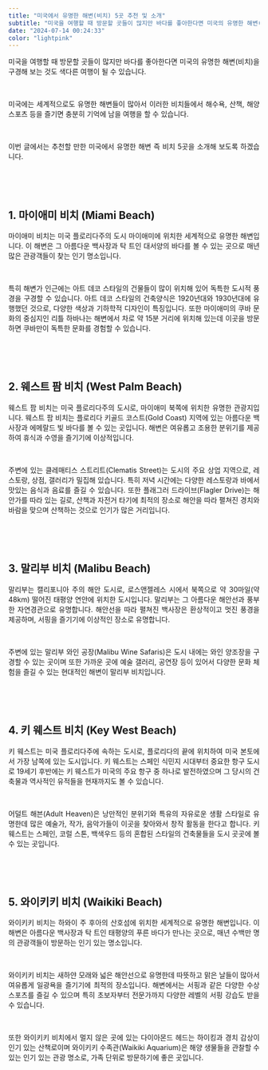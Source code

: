 ```yaml
---
title: "미국에서 유명한 해변(비치) 5곳 추천 및 소개"
subtitle: "미국을 여행할 때 방문할 곳들이 많지만 바다를 좋아한다면 미국의 유명한 해변(비치)을 구경해 보는 것도 색다른 여행이 될 수 있습니다. 미국에는 세계적으로도 유명한 해변들이 많아서 이러한 비치들에서 해수욕, 산책, 해양스포츠 등을 즐기면 충분히 기억에 남을 여행을 할 수 있습니다. 추천할 만한 미국에서 유명한 해변 즉 비치 5곳을 소개하는 글입니다."
date: "2024-07-14 00:24:33"
color: "lightpink"
---
```




<p style="text-align: justify;" data-ke-size="size16">미국을 여행할 때 방문할 곳들이 많지만 바다를 좋아한다면 미국의 유명한 해변(비치)을 구경해 보는 것도 색다른 여행이 될 수 있습니다.</p>
<p style="text-align: justify;" data-ke-size="size16">&nbsp;</p>
<p style="text-align: justify;" data-ke-size="size16">미국에는 세계적으로도 유명한 해변들이 많아서 이러한 비치들에서 해수욕, 산책, 해양스포츠 등을 즐기면 충분히 기억에 남을 여행을 할 수 있습니다.</p>
<p style="text-align: justify;" data-ke-size="size16">&nbsp;</p>
<p style="text-align: justify;" data-ke-size="size16">이번 글에서는 추천할 만한 미국에서 유명한 해변 즉 비치 5곳을 소개해 보도록 하겠습니다.</p>
<p style="text-align: justify;" data-ke-size="size16">&nbsp;</p>
<p style="text-align: justify;" data-ke-size="size16">&nbsp;</p>
<h2 style="text-align: justify;" data-ke-size="size26"><b>1. 마이애미 비치 (Miami Beach)</b></h2>
<p style="text-align: justify;" data-ke-size="size16">마이애미 비치는 미국 플로리다주의 도시 마이애미에 위치한 세계적으로 유명한 해변입니다. 이 해변은 그 아름다운 백사장과 탁 트인 대서양의 바다를 볼 수 있는 곳으로 매년 많은 관광객들이 찾는 인기 명소입니다.</p>
<p style="text-align: justify;" data-ke-size="size16">&nbsp;</p>
<p style="text-align: justify;" data-ke-size="size16">특히 해변가 인근에는 아트 데코 스타일의 건물들이 많이 위치해 있어 독특한 도시적 풍경을 구경할 수 있습니다. 아트 데코 스타일의 건축양식은 1920년대와 1930년대에 유행했던 것으로, 다양한 색상과 기하학적 디자인이 특징입니다. 또한 마이애미의 쿠바 문화의 중심지인 리틀 하바나는 해변에서 차로 약 15분 거리에 위치해 있는데 이곳을 방문하면 쿠바만이 독특한 문화를 경험할 수 있습니다.</p>
<p style="text-align: justify;" data-ke-size="size16">&nbsp;</p>
<p style="text-align: justify;" data-ke-size="size16">&nbsp;</p>
<h2 style="text-align: justify;" data-ke-size="size26"><b>2. 웨스트 팜 비치 (West Palm Beach)</b></h2>
<p style="text-align: justify;" data-ke-size="size16">웨스트 팜 비치는 미국 플로리다주의 도시로, 마이애미 북쪽에 위치한 유명한 관광지입니다. 웨스트 팜 비치는 플로리다 키골드 코스트(Gold Coast) 지역에 있는 아름다운 백사장과 에메랄드 빛 바다를 볼 수 있는 곳입니다. 해변은 여유롭고 조용한 분위기를 제공하여 휴식과 수영을 즐기기에 이상적입니다.</p>
<p style="text-align: justify;" data-ke-size="size16">&nbsp;</p>
<p style="text-align: justify;" data-ke-size="size16">주변에 있는 클레매티스 스트리트(Clematis Street)는 도시의 주요 상업 지역으로, 레스토랑, 상점, 갤러리가 밀집해 있습니다. 특히 저녁 시간에는 다양한 레스토랑과 바에서 맛있는 음식과 음료를 즐길 수 있습니다. 또한 플래그러 드라이브(Flagler Drive)는 해안가를 따라 있는 길로, 산책과 자전거 타기에 최적의 장소로 해안을 따라 펼쳐진 경치와 바람을 맞으며 산책하는 것으로 인기가 많은 거리입니다.</p>
<p style="text-align: justify;" data-ke-size="size16">&nbsp;</p>
<p style="text-align: justify;" data-ke-size="size16">&nbsp;</p>
<h2 style="text-align: justify;" data-ke-size="size26"><b>3. 말리부 비치 (Malibu Beach)</b></h2>
<p style="text-align: justify;" data-ke-size="size16">말리부는 캘리포니아 주의 해안 도시로, 로스앤젤레스 시에서 북쪽으로 약 30마일(약 48km) 떨어진 태평양 연안에 위치한 도시입니다. 말리부는 그 아름다운 해안선과 풍부한 자연경관으로 유명합니다. 해안선을 따라 펼쳐진 백사장은 환상적이고 멋진 풍경을 제공하며, 서핑을 즐기기에 이상적인 장소로 유명합니다.</p>
<p style="text-align: justify;" data-ke-size="size16">&nbsp;</p>
<p style="text-align: justify;" data-ke-size="size16">주변에 있는 말리부 와인 공장(Malibu Wine Safaris)은 도시 내에는 와인 양조장을 구경할 수 있는 곳이며 또한 가까운 곳에 예술 갤러리, 공연장 등이 있어서 다양한 문화 체험을 즐길 수 있는 현대적인 해변이 말리부 비치입니다.</p>
<p style="text-align: justify;" data-ke-size="size16">&nbsp;</p>
<p style="text-align: justify;" data-ke-size="size16">&nbsp;</p>
<h2 style="text-align: justify;" data-ke-size="size26"><b>4. 키 웨스트 비치 (Key West Beach)</b></h2>
<p style="text-align: justify;" data-ke-size="size16">키 웨스트는 미국 플로리다주에 속하는 도시로, 플로리다의 끝에 위치하여 미국 본토에서 가장 남쪽에 있는 도시입니다. 키 웨스트는 스페인 식민지 시대부터 중요한 항구 도시로 19세기 후반에는 키 웨스트가 미국의 주요 항구 중 하나로 발전하였으며 그 당시의 건축물과 역사적인 유적들을 현재까지도 볼 수 있습니다.</p>
<p style="text-align: justify;" data-ke-size="size16">&nbsp;</p>
<p style="text-align: justify;" data-ke-size="size16">어덜트 해븐(Adult Heaven)은 낭만적인 분위기와 특유의 자유로운 생활 스타일로 유명한데 많은 예술가, 작가, 음악가들이 이곳을 찾아와서 창작 활동을 한다고 합니다. 키 웨스트는 스페인, 코럴 스톤, 백색우드 등의 혼합된 스타일의 건축물들을 도시 곳곳에 볼 수 있는 곳입니다.</p>
<p style="text-align: justify;" data-ke-size="size16">&nbsp;</p>
<p style="text-align: justify;" data-ke-size="size16">&nbsp;</p>
<h2 style="text-align: justify;" data-ke-size="size26"><b>5. 와이키키 비치 (Waikiki Beach)</b></h2>
<p style="text-align: justify;" data-ke-size="size16">와이키키 비치는 하와이 주 후아의 산호섬에 위치한 세계적으로 유명한 해변입니다. 이 해변은 아름다운 백사장과 탁 트인 태평양의 푸른 바다가 만나는 곳으로, 매년 수백만 명의 관광객들이 방문하는 인기 있는 명소입니다.</p>
<p style="text-align: justify;" data-ke-size="size16">&nbsp;</p>
<p style="text-align: justify;" data-ke-size="size16">와이키키 비치는 새하얀 모래와 넓은 해안선으로 유명한데 따뜻하고 맑은 날들이 많아서 여유롭게 일광욕을 즐기기에 최적의 장소입니다. 해변에서는 서핑과 같은 다양한 수상 스포츠를 즐길 수 있으며 특히 초보자부터 전문가까지 다양한 레벨의 서핑 강습도 받을 수 있습니다.</p>
<p style="text-align: justify;" data-ke-size="size16">&nbsp;</p>
<p style="text-align: justify;" data-ke-size="size16">또한 와이키키 비치에서 멀지 않은 곳에 있는 다이아몬드 헤드는 하이킹과 경치 감상이 인기 있는 산책로이며 와이키키 수족관(Waikiki Aquarium)은 해양 생물들을 관찰할 수 있는 인기 있는 관광 명소로, 가족 단위로 방문하기에 좋은 곳입니다.</p>
<p style="text-align: justify;" data-ke-size="size16">&nbsp;</p>